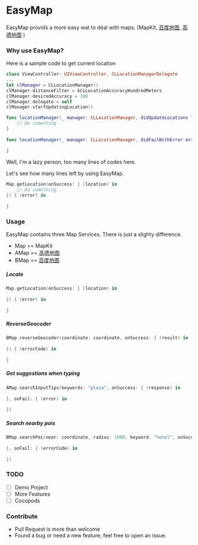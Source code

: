 # EasyMap
EasyMap provids a more easy wat to deal with maps. (MapKit, [百度地图](http://lbsyun.baidu.com/), [高德地图](http://lbs.amap.com/) )

### Why use EasyMap?

Here is a sample code to get current location

```swift
class ViewController: UIViewController, CLLocationManagerDelegate 
...
let clManager = CLLocationManager()
clManager.distanceFilter = kCLLocationAccuracyHundredMeters
clManager.desiredAccuracy = 100
clManager.delegate = self
clManager.startUpdatingLocation()

func locationManager(_ manager: CLLocationManager, didUpdateLocations locations: [CLLocation]) {
    // Do something
}
    
func locationManager(_ manager: CLLocationManager, didFailWithError error: Error) {
    
}
```

Well, I'm a lazy person, too many lines of codes here.

Let's see how many lines left by using EasyMap.

```swift
Map.getLocation(onSuccess: { (location) in
    // Do something
}) { (error) in
    
}
```

### Usage

EasyMap contains three Map Services. There is just a slighty difference.

- Map == MapKit
- AMap == [高德地图](http://lbs.amap.com/)
- BMap == [百度地图](http://lbsyun.baidu.com/)

##### Locate

```swift
Map.getLocation(onSuccess: { (location) in
            
}) { (error) in
            
}
```

##### ReverseGeocoder

```swift
BMap.reverseGeocoder(coordinate: coordinate, onSuccess: { (result) in
    
}) { (errorCode) in
    
}
```

##### Get suggestions when typing

```swift
AMap.searchInputTips(keywords: "plaza", onSuccess: { (response) in
    
}, onFail: { (error) in
    
})
```

##### Search nearby pois

```swift
BMap.searchPoi(near: coordinate, radius: 1000, keyword: "hotel", onSuccess: { (result) in
    
}, onFail: { (errorCode) in
    
})
```

### TODO

- [ ] Demo Project
- [ ] More Features
- [ ] Cocopods

### Contribute

- Pull Request is more than welcome
- Found a bug or need a new feature, feel free to open an issue.
